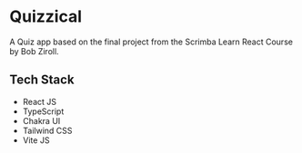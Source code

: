 # Quizzical

A Quiz app based on the final project from the Scrimba Learn React Course by Bob Ziroll. 

## Tech Stack
- React JS
- TypeScript
- Chakra UI
- Tailwind CSS
- Vite JS
